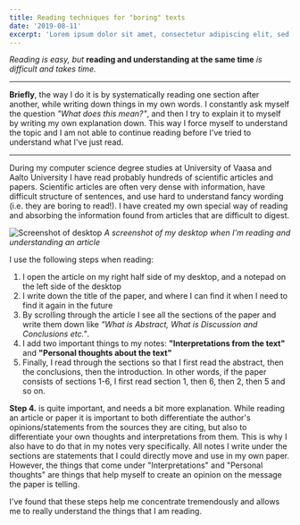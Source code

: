 ```yaml
---
title: Reading techniques for "boring" texts
date: '2019-08-11'
excerpt: 'Lorem ipsum dolor sit amet, consectetur adipiscing elit, sed do eiusmod tempor incididunt ut labore et dolore magna aliqua. Praesent elementum facilisis leo vel fringilla est ullamcorper eget. At imperdiet dui accumsan sit amet nulla facilities morbi tempus.'
---
```


_Reading is easy, but_ **reading and understanding at the same time** _is difficult and takes time._

---

**Briefly**, the way I do it is by systematically reading one section after another, while writing down things in my own words. I constantly ask myself the question _"What does this mean?"_, and then I try to explain it to myself by writing my own explanation down. This way I force myself to understand the topic and I am not able to continue reading before I've tried to understand what I've just read.

---

During my computer science degree studies at University of Vaasa and Aalto University I have read probably hundreds of scientific articles and papers. Scientific articles are often very dense with information, have difficult structure of sentences, and use hard to understand fancy wording (i.e. they are boring to read!). I have created my own special way of reading and absorbing the information found from articles that are difficult to digest.

![Screenshot of desktop](/assets/desktop-screenshot.png)
_A screenshot of my desktop when I'm reading and understanding an article_

I use the following steps when reading:

1. I open the article on my right half side of my desktop, and a notepad on the left side of the desktop
2. I write down the title of the paper, and where I can find it when I need to find it again in the future
3. By scrolling through the article I see all the sections of the paper and write them down like _"What is Abstract, What is Discussion and Conclusions etc."_.
4. I add two important things to my notes: **"Interpretations from the text"** and **"Personal thoughts about the text"**
5. Finally, I read through the sections so that I first read the abstract, then the conclusions, then the introduction. In other words, if the paper consists of sections 1-6, I first read section 1, then 6, then 2, then 5 and so on.

**Step 4.** is quite important, and needs a bit more explanation. While reading an article or paper it is important to both differentiate the author's opinions/statements from the sources they are citing, but also to differentiate your own thoughts and interpretations from them. This is why I also have to do that in my notes very specifically. All notes I write under the sections are statements that I could directly move and use in my own paper. However, the things that come under "Interpretations" and "Personal thoughts" are things that help myself to create an opinion on the message the paper is telling.

I've found that these steps help me concentrate tremendously and allows me to really understand the things that I am reading.

